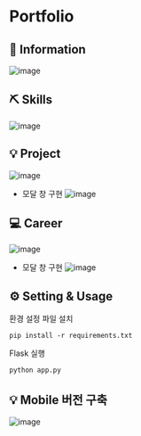 # Portfolio

## 📌 Information
![image](https://github.com/user-attachments/assets/d47cef15-9a96-4b66-83bf-f9ce2cb97c63)

## ⛏ Skills
![image](https://github.com/user-attachments/assets/2d7b63a4-b9aa-4329-ab8f-7e3ccefbeebd)

## 💡 Project
![image](https://github.com/user-attachments/assets/fe4371b4-f74d-4617-8648-127be5ceffcc)
- 모달 창 구현
![image](https://github.com/user-attachments/assets/d6a3ada9-d316-4107-bdcb-27ae9c2e1dd2)

## 💻 Career
![image](https://github.com/user-attachments/assets/bb0da2a1-e53b-4052-b194-8944f0dfe003)
- 모달 창 구현
![image](https://github.com/user-attachments/assets/ac24f716-02de-40be-a08c-4367c44a5c1d)

## ⚙ Setting & Usage
환경 설정 파일 설치
```shell
pip install -r requirements.txt
```
Flask 실행
```shell
python app.py
```

## 💡 Mobile 버전 구축

![image](https://github.com/user-attachments/assets/8f8aa875-ed26-4776-ba14-c0c311e294ab)

